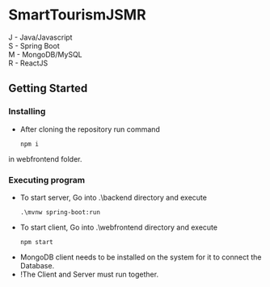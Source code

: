# SmartTourismJSMR

J - Java/Javascript  
S - Spring Boot  
M - MongoDB/MySQL  
R - ReactJS  

## Getting Started

### Installing

* After cloning the repository run command 
  ```
  npm i
  ```
  
in webfrontend folder.
### Executing program

* To start server, Go into .\backend directory and execute
  ```
  .\mvnw spring-boot:run
  ```
* To start client, Go into .\webfrontend directory and execute
  ```
  npm start
  ```
* MongoDB client needs to be installed on the system for it to connect the Database.
* !The Client and Server must run together.
